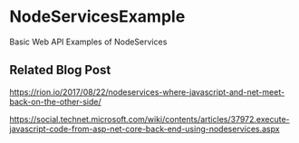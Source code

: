 # NodeServicesExample
Basic Web API Examples of NodeServices

## Related Blog Post

https://rion.io/2017/08/22/nodeservices-where-javascript-and-net-meet-back-on-the-other-side/

https://social.technet.microsoft.com/wiki/contents/articles/37972.execute-javascript-code-from-asp-net-core-back-end-using-nodeservices.aspx
